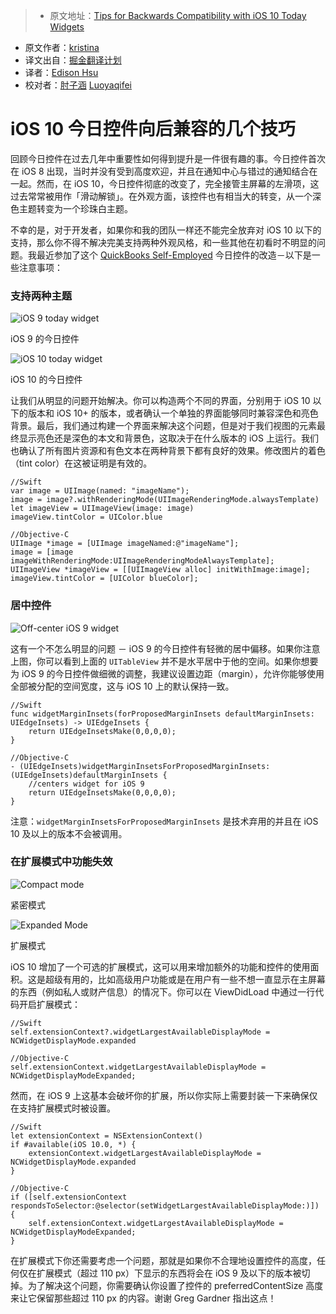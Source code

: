 > * 原文地址：[Tips for Backwards Compatibility with iOS 10 Today Widgets](https://kristina.io/backwards-compatibility-with-ios-10-today-widgets/)
* 原文作者：[kristina](https://kristina.io/author/kristina/)
* 译文出自：[掘金翻译计划](https://github.com/xitu/gold-miner)
* 译者：[Edison Hsu](https://github.com/edison-hsu)
* 校对者：[肘子涵](https://github.com/zhouzihanntu) [Luoyaqifei](https://github.com/luoyaqifei)

# iOS 10 今日控件向后兼容的几个技巧
回顾今日控件在过去几年中重要性如何得到提升是一件很有趣的事。今日控件首次在 iOS 8 出现，当时并没有受到高度欢迎，并且在通知中心与错过的通知结合在一起。然而，在 iOS 10，今日控件彻底的改变了，完全接管主屏幕的左滑项，这过去常常被用作「滑动解锁」。在外观方面，该控件也有相当大的转变，从一个深色主题转变为一个珍珠白主题。

不幸的是，对于开发者，如果你和我的团队一样还不能完全放弃对 iOS 10 以下的支持，那么你不得不解决完美支持两种外观风格，和一些其他在初看时不明显的问题。我最近参加了这个 [QuickBooks Self-Employed](https://quickbooks.intuit.com/self-employed/) 今日控件的改造－以下是一些注意事项：

### 支持两种主题

![iOS 9 today widget](https://i1.wp.com/kristina.io/wp-content/uploads/2016/10/Screen-Shot-2016-10-16-at-4.37.05-PM.png?resize=300%2C200&ssl=1%20300w,%20https://i1.wp.com/kristina.io/wp-content/uploads/2016/10/Screen-Shot-2016-10-16-at-4.37.05-PM.png?resize=400%2C266&ssl=1%20400w,%20https://i1.wp.com/kristina.io/wp-content/uploads/2016/10/Screen-Shot-2016-10-16-at-4.37.05-PM.png?w=618&ssl=1%20618w)

iOS 9 的今日控件



![iOS 10 today widget](https://i2.wp.com/kristina.io/wp-content/uploads/2016/10/Screen-Shot-2016-10-16-at-4.43.07-PM.png?resize=300%2C213&ssl=1%20300w,%20https://i2.wp.com/kristina.io/wp-content/uploads/2016/10/Screen-Shot-2016-10-16-at-4.43.07-PM.png?resize=400%2C284&ssl=1%20400w,%20https://i2.wp.com/kristina.io/wp-content/uploads/2016/10/Screen-Shot-2016-10-16-at-4.43.07-PM.png?w=611&ssl=1%20611w)

iOS 10 的今日控件



让我们从明显的问题开始解决。你可以构造两个不同的界面，分别用于 iOS 10 以下的版本和 iOS 10+ 的版本，或者确认一个单独的界面能够同时兼容深色和亮色背景。最后，我们通过构建一个界面来解决这个问题，但是对于我们视图的元素最终显示亮色还是深色的本文和背景色，这取决于在什么版本的 iOS 上运行。我们也确认了所有图片资源和有色文本在两种背景下都有良好的效果。修改图片的着色（tint color）在这被证明是有效的。

    //Swift
    var image = UIImage(named: "imageName");
    image = image?.withRenderingMode(UIImageRenderingMode.alwaysTemplate)
    let imageView = UIImageView(image: image)
    imageView.tintColor = UIColor.blue

    //Objective-C
    UIImage *image = [UIImage imageNamed:@"imageName"];
    image = [image imageWithRenderingMode:UIImageRenderingModeAlwaysTemplate];
    UIImageView *imageView = [[UIImageView alloc] initWithImage:image];
    imageView.tintColor = [UIColor blueColor];

### 居中控件

![Off-center iOS 9 widget](https://i0.wp.com/kristina.io/wp-content/uploads/2016/10/Screen-Shot-2016-10-16-at-5.19.27-PM.png?resize=300%2C293&ssl=1%20300w,%20https://i0.wp.com/kristina.io/wp-content/uploads/2016/10/Screen-Shot-2016-10-16-at-5.19.27-PM.png?w=378&ssl=1%20378w)

这有一个不怎么明显的问题 － iOS 9 的今日控件有轻微的居中偏移。如果你注意上图，你可以看到上面的 `UITableView` 并不是水平居中于他的空间。如果你想要为 iOS 9 的今日控件做细微的调整，我建议设置边距（margin），允许你能够使用全部被分配的空间宽度，这与 iOS 10 上的默认保持一致。

    //Swift
    func widgetMarginInsets(forProposedMarginInsets defaultMarginInsets: UIEdgeInsets) -> UIEdgeInsets {
        return UIEdgeInsetsMake(0,0,0,0);
    }

    //Objective-C
    - (UIEdgeInsets)widgetMarginInsetsForProposedMarginInsets:(UIEdgeInsets)defaultMarginInsets {
        //centers widget for iOS 9
        return UIEdgeInsetsMake(0,0,0,0);
    }

注意：`widgetMarginInsetsForProposedMarginInsets` 是技术弃用的并且在 iOS 10 及以上的版本不会被调用。

### 在扩展模式中功能失效

![Compact mode](https://i0.wp.com/kristina.io/wp-content/uploads/2016/10/Screen-Shot-2016-10-16-at-5.31.42-PM.png?resize=300%2C120&ssl=1%20300w,%20https://i0.wp.com/kristina.io/wp-content/uploads/2016/10/Screen-Shot-2016-10-16-at-5.31.42-PM.png?resize=400%2C160&ssl=1%20400w,%20https://i0.wp.com/kristina.io/wp-content/uploads/2016/10/Screen-Shot-2016-10-16-at-5.31.42-PM.png?w=611&ssl=1%20611w)

紧密模式



![Expanded Mode](https://i0.wp.com/kristina.io/wp-content/uploads/2016/10/Screen-Shot-2016-10-16-at-5.31.32-PM.png?resize=300%2C158&ssl=1%20300w,%20https://i0.wp.com/kristina.io/wp-content/uploads/2016/10/Screen-Shot-2016-10-16-at-5.31.32-PM.png?resize=400%2C210&ssl=1%20400w,%20https://i0.wp.com/kristina.io/wp-content/uploads/2016/10/Screen-Shot-2016-10-16-at-5.31.32-PM.png?w=612&ssl=1%20612w)

扩展模式



iOS 10 增加了一个可选的扩展模式，这可以用来增加额外的功能和控件的使用面积。这是超级有用的，比如高级用户功能或是在用户有一些不想一直显示在主屏幕的东西（例如私人或财产信息）的情况下。你可以在 ViewDidLoad 中通过一行代码开启扩展模式：

    //Swift
    self.extensionContext?.widgetLargestAvailableDisplayMode = NCWidgetDisplayMode.expanded

    //Objective-C
    self.extensionContext.widgetLargestAvailableDisplayMode = NCWidgetDisplayModeExpanded;

然而，在 iOS 9 上这基本会破坏你的扩展，所以你实际上需要封装一下来确保仅在支持扩展模式时被设置。

    //Swift
    let extensionContext = NSExtensionContext()
    if #available(iOS 10.0, *) {
        extensionContext.widgetLargestAvailableDisplayMode = NCWidgetDisplayMode.expanded
    }

    //Objective-C
    if ([self.extensionContext respondsToSelector:@selector(setWidgetLargestAvailableDisplayMode:)]) {
        self.extensionContext.widgetLargestAvailableDisplayMode = NCWidgetDisplayModeExpanded;
    }

在扩展模式下你还需要考虑一个问题，那就是如果你不合理地设置控件的高度，任何仅在扩展模式（超过 110 px）下显示的东西将会在 iOS 9 及以下的版本被切掉。为了解决这个问题，你需要确认你设置了控件的 preferredContentSize 高度来让它保留那些超过 110 px 的内容。谢谢 Greg Gardner 指出这点！
